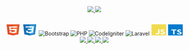 <div align="center" style="display: inline_block">
    <a href="https://github.com/cassiomatoso">
        <img height="170em" src="https://github-readme-stats.vercel.app/api?username=cassiomatoso&show_icons=true&theme=dark&include_all_commits=true&count_private=true"/>
        <img height="170em" src="https://github-readme-stats.vercel.app/api/top-langs/?username=cassiomatoso&layout=compact&langs_count=6&theme=dark"/>
    </a>
</div>

##

<div align="center" style="display: inline_block">
    <img alt="HTML" height="30" width="40" src="https://raw.githubusercontent.com/devicons/devicon/master/icons/html5/html5-original.svg">
    <img alt="CSS" height="30" width="40" src="https://raw.githubusercontent.com/devicons/devicon/master/icons/css3/css3-original.svg">
    <img alt="Bootstrap" height="30" width="40" src="https://cdn.jsdelivr.net/gh/devicons/devicon/icons/bootstrap/bootstrap-plain-wordmark.svg" />
    <img alt="PHP" height="30" width="40" src="https://cdn.jsdelivr.net/gh/devicons/devicon/icons/php/php-plain.svg" />
    <img alt="CodeIgniter" height="30" width="40" src="https://cdn.jsdelivr.net/gh/devicons/devicon/icons/codeigniter/codeigniter-plain-wordmark.svg" />
    <img alt="Laravel" height="30" width="40" src="https://cdn.jsdelivr.net/gh/devicons/devicon/icons/laravel/laravel-plain-wordmark.svg" />
    <img alt="JavaScript" height="30" width="40" src="https://raw.githubusercontent.com/devicons/devicon/master/icons/javascript/javascript-plain.svg">
    <img alt="TypeScript" height="30" width="40" src="https://raw.githubusercontent.com/devicons/devicon/master/icons/typescript/typescript-plain.svg">
</div>

<div align="center"> 
    <a href="https://instagram.com/cassiocg98" target="_blank">
        <img src="https://img.shields.io/badge/-Instagram-%23E4405F?style=for-the-badge&logo=instagram&logoColor=white">
    </a>
    <a href="https://discord.gg/689991988594081797" target="_blank">
        <img src="https://img.shields.io/badge/Discord-7289DA?style=for-the-badge&logo=discord&logoColor=white">
    </a> 
    <a href = "mailto:cassiog.matoso@gmail.com">
        <img src="https://img.shields.io/badge/-Gmail-%23333?style=for-the-badge&logo=gmail&logoColor=white">
    </a>
    <a href="https://www.linkedin.com/in/cassio-matoso" target="_blank">
        <img src="https://img.shields.io/badge/-LinkedIn-%230077B5?style=for-the-badge&logo=linkedin&logoColor=white">
    </a> 
 </div>
